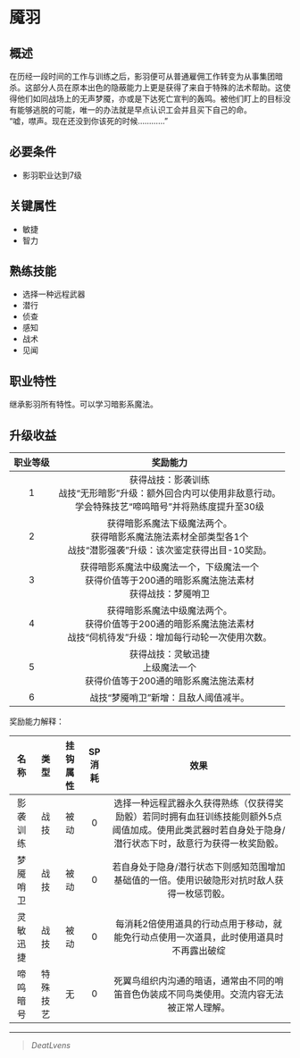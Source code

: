 # 魇羽

## 概述

在历经一段时间的工作与训练之后，影羽便可从普通雇佣工作转变为从事集团暗杀。这部分人员在原本出色的隐蔽能力上更是获得了来自于特殊的法术帮助。这使得他们如同战场上的无声梦魇，亦或是下达死亡宣判的轰鸣。被他们盯上的目标没有能够逃脱的可能，唯一的办法就是早点认识工会并且买下自己的命。<br>“嘘，噤声。现在还没到你该死的时候…………”

## 必要条件

* 影羽职业达到7级

## 关键属性

* 敏捷
* 智力

## 熟练技能

* 选择一种远程武器
* 潜行
* 侦查
* 感知
* 战术
* 见闻
  
## 职业特性

继承影羽所有特性。可以学习暗影系魔法。

## 升级收益

职业等级|奖励能力
:--:|:--:
1|获得战技：影袭训练<br>战技“无形暗影”升级：额外回合内可以使用非敌意行动。<br>学会特殊技艺“啼鸣暗号”并将熟练度提升至30级
2|获得暗影系魔法下级魔法两个。<br>获得暗影系魔法施法素材全部类型各1个<br>战技“潜影强袭”升级：该次鉴定获得出目-10奖励。
3|获得暗影系魔法中级魔法一个，下级魔法一个<br>获得价值等于200通的暗影系魔法施法素材<br>获得战技：梦魇哨卫
4|获得暗影系魔法中级魔法两个。<br>获得价值等于200通的暗影系魔法施法素材<br>战技“伺机待发”升级：增加每行动轮一次使用次数。
5|获得战技：灵敏迅捷<br>上级魔法一个<br>获得价值等于200通的暗影系魔法施法素材
6|战技“梦魇哨卫”新增：且敌人阈值减半。

奖励能力解释：

名称|类型|挂钩属性|SP消耗|效果
:--:|:--:|:--:|:--:|:--:
影袭训练|战技|被动|0|选择一种远程武器永久获得熟练（仅获得奖励骰）若同时拥有血狂训练技能则额外5点阈值加成。使用此类武器时若自身处于隐身/潜行状态下时，敌意行为获得一枚奖励骰。
梦魇哨卫|战技|被动|0|若自身处于隐身/潜行状态下则感知范围增加基础值的一倍。使用识破隐形对抗时敌人获得一枚惩罚骰。
灵敏迅捷|战技|被动|0|每消耗2倍使用道具的行动点用于移动，就能免行动点使用一次道具，此时使用道具时不再露出破绽
啼鸣暗号|特殊技艺|无|0|死翼鸟组织内沟通的暗语，通常由不同的哨笛音色伪装成不同鸟类使用。交流内容无法被正常人理解。

---

> *DeatLvens*